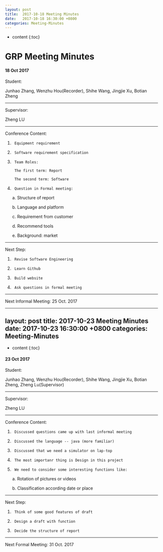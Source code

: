 ```yaml
---
layout: post
title:  2017-10-18 Meeting Minutes
date:   2017-10-18 16:30:00 +0800
categories: Meeting-Minutes
---
```


* content
{:toc}


# GRP Meeting Minutes

#### 18 Oct 2017  

Student: 

Junhao Zhang, Wenzhu Hou(Recorder), Shihe Wang, Jingjie Xu, Botian Zheng

---

Supervisor: 

Zheng LU

---

Conference Content: 

1.		Equipment requirement

2.		Software requirement specification

3.  	Team Roles:

		The first term: Report

		The second term: Software

4.  	Question in Formal meeting:

	a.  Structure of report

	b.  Language and platform

	c.  Requirement from customer

	d.  Recommend tools

	e.  Background: market
	
---

Next Step:

1.		Revise Software Engineering

2.		Learn Github

3.		Build website

4.		Ask questions in formal meeting

---






	 
Next Informal Meeting: 25 Oct. 2017   

---
layout: post
title:  2017-10-23 Meeting Minutes
date:   2017-10-23 16:30:00 +0800
categories: Meeting-Minutes
---

* content
{:toc}


#### 23 Oct 2017  

Student: 

Junhao Zhang, Wenzhu Hou(Recorder), Shihe Wang, Jingjie Xu, Botian Zheng, Zheng Lu(Supervisor)

---

Supervisor: 

Zheng LU

---

Conference Content: 

1.		Discussed questions came up with last informal meeting

2. 		Discussed the language -- java (more familiar)

3.		Discussed that we need a simulator on lap-top

4.		The most importanr thing is Design in this project

5.		We need to consider some interesting functions like:
		
	a.	Rotation of pictures or videos

	b.	Classification according date or place
	
---

Next Step:

1.		Think of some good features of draft

2.		Design a draft with function

3.		Decide the structure of report

---
	






Next Formal Meeting: 31 Oct. 2017   



